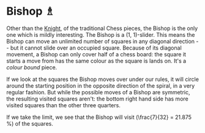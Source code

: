 # Bishop &#x2657;

Other than the [Knight](knight.html), of the traditional Chess pieces,
the Bishop
is the only one which is mildly interesting. The Bishop is a 
(1, 1)-slider. This means the Bishop can move an unlimited number
of squares in any diagonal direction -- but it cannot slide over
an occupied square. Because of its diagonal movement, a Bishop can
only cover half of a chess board: the square it starts a move from
has the same colour as the square is lands on. It's a *colour bound*
piece.

If we look at the squares the Bishop moves over under our rules,
it will circle around the starting position in the opposite direction
of the spiral, in a very regular fashion. But while the possible
moves of a Bishop are symmetric, the resulting visited squares aren't:
the bottom right hand side has more visited squares than the other
three quarters.

If we take the limit, we see that the Bishop will visit
\(\frac{7}{32} = 21.875 \%\) of the squares.
